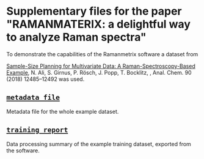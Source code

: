 # Supplementary files for the paper "RAMANMATERIX: a delightful way to analyze Raman spectra"

To demonstrate the capabilities of the Ramanmetrix software a dataset from

[Sample-Size Planning for Multivariate Data: A Raman-Spectroscopy-Based Example](https://doi.org/10.1021/acs.analchem.8b02167), N. Ali, S. Girnus, P. Rösch, J. Popp, T. Bocklitz, , Anal. Chem. 90 (2018) 12485–12492 was used.

## [`metadata file`](https://github.com/Bocklitz-Lab/supplementary_files/tree/main/metadata)

Metadata file for the whole example dataset.

## [`training report`](https://github.com/Bocklitz-Lab/supplementary_files/tree/main/report)

Data processing summary of the example training dataset, exported from the software.

